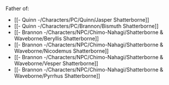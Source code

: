 Father of:
- [[- Quinn -/Characters/PC/Quinn/Jasper Shatterborne]]
- [[- Quinn -/Characters/PC/Brannon/Bismuth Shatterborne]]
- [[- Brannon -/Characters/NPC/Chimo-Nahagi/Shatterborne & Waveborne/Beryllis Shatterborne]]
- [[- Brannon -/Characters/NPC/Chimo-Nahagi/Shatterborne & Waveborne/Nicodemus Shatterborne]]
- [[- Brannon -/Characters/NPC/Chimo-Nahagi/Shatterborne & Waveborne/Vesper Shatterborne]]
- [[- Brannon -/Characters/NPC/Chimo-Nahagi/Shatterborne & Waveborne/Pyrrhus Shatterborne]]